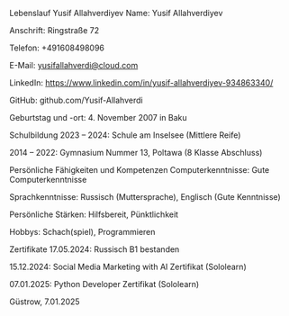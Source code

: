 Lebenslauf
Yusif Allahverdiyev
Name: Yusif Allahverdiyev

Anschrift: Ringstraße 72

Telefon: +491608498096

E-Mail: yusifallahverdi@cloud.com

LinkedIn: https://www.linkedin.com/in/yusif-allahverdiyev-934863340/

GitHub: github.com/Yusif-Allahverdi

Geburtstag und -ort: 4. November 2007 in Baku

Schulbildung
2023 – 2024: Schule am Inselsee (Mittlere Reife)

2014 – 2022: Gymnasium Nummer 13, Poltawa (8 Klasse Abschluss)

Persönliche Fähigkeiten und Kompetenzen
Computerkenntnisse: Gute Computerkenntnisse

Sprachkenntnisse: Russisch (Muttersprache), Englisch (Gute Kenntnisse)

Persönliche Stärken: Hilfsbereit, Pünktlichkeit

Hobbys: Schach(spiel), Programmieren

Zertifikate
17.05.2024: Russisch B1 bestanden

15.12.2024: Social Media Marketing with AI Zertifikat (Sololearn)

07.01.2025: Python Developer Zertifikat (Sololearn)

Güstrow, 7.01.2025
